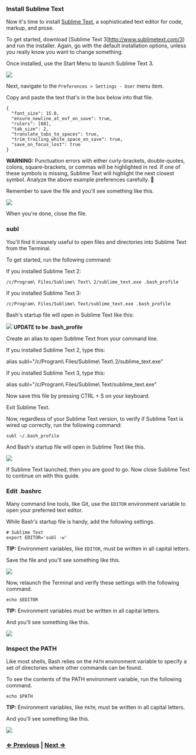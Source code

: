 ### Install Sublime Text

Now it's time to install [Sublime Text](http://www.sublimetext.com/), a sophisticated text editor for code, markup, and prose.

To get started, download [Sublime Text 3]http://www.sublimetext.com/3) and run the installer. Again, go with the default installation options, unless you really know you want to change something.

Once installed, use the Start Menu to launch Sublime Text 3.

![](http://i.imgur.com/mnR5naJ.png)

Next, navigate to the `Preferences > Settings - User` menu item.

Copy and paste the text that's in the box below into that file.

```
{
  "font_size": 15.0,
  "ensure_newline_at_eof_on_save": true,
  "rulers": [80],
  "tab_size": 2,
  "translate_tabs_to_spaces": true,
  "trim_trailing_white_space_on_save": true,
  "save_on_focus_lost": true
}
```

**WARNING:** Punctuation errors with either curly-brackets, double-quotes, colons, square-brackets, or commas will be highlighted in red. If one of these symbols is missing, Sublime Text will highlight the next closest symbol. Analyze the above example preferences carefully. :eyes:

Remember to save the file and you'll see something like this.

![](https://imgur.com/Gzz7ojR.png)

When you're done, close the file.

### subl

You'll find it insanely useful to open files and directories into Sublime Text from the Terminal.

To get started, run the following command:

If you installed Sublime Text 2:
```
/c/Program\ Files/Sublime\ Text\ 2/sublime_text.exe .bash_profile
```
If you installed Sublime Text 3:
```
/c/Program\ Files/Sublime\ Text/sublime_text.exe .bash_profile
```

Bash's startup file will open in Sublime Text like this:

![](https://i.imgur.com/PAjlVZf.png)
**UPDATE to be .bash_profile**

Create an alias to open Sublime Text from your command line.

If you installed Sublime Text 2, type this:

alias subl="/c/Program\ Files/Sublime\ Text\ 2/sublime_text.exe"
 
If you installed Sublime Text 3, type this:

alias subl="/c/Program\ Files/Sublime\ Text/sublime_text.exe"

Now save this file by pressing CTRL + S on your keyboard.

Exit Sublime Text.

Now, regardless of your Sublime Text version, to verify if Sublime Text is wired up correctly, run the following command:

```
subl ~/.bash_profile
```

And Bash's startup file will open in Sublime Text like this.

![](https://i.imgur.com/PAjlVZf.png)

If Sublime Text launched, then you are good to go. Now close Sublime Text to continue on with this guide.

### Edit .bashrc

Many command line tools, like Git, use the `EDITOR` environment variable to open your preferred text editor.

While Bash's startup file is handy, add the following settings.

```
# Sublime Text
export EDITOR='subl -w'
```

**TIP:** Environment variables, like `EDITOR`, must be written in all capital letters.

Save the file and you'll see something like this.

![](https://i.imgur.com/Ber0ICU.png)

Now, relaunch the Terminal and verify these settings with the following command.

```
echo $EDITOR
```

**TIP:** Environment variables must be written in all capital letters.

And you'll see something like this.

![](https://i.imgur.com/KrRgLm1.png)


### Inspect the PATH

Like most shells, Bash relies on the `PATH` environment variable to specify a set of directories where other commands can be found.

To see the contents of the PATH environment variable, run the following command.

```
echo $PATH
```

**TIP:** Environment variables, like `PATH`, must be written in all capital letters.

And you'll see something like this.

![](https://i.imgur.com/lLcHHTA.png)

### [⇐ Previous](1_terminal.md) | [Next ⇒](3_git.md)
